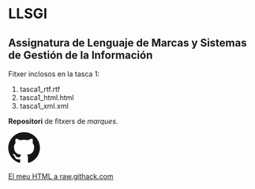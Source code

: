 # LLSGI
## Assignatura de Lenguaje de Marcas y Sistemas de Gestión de la Información

Fitxer inclosos en la tasca 1:

1. tasca1_rtf.rtf
2. tasca1_html.html
3. tasca1_xml.xml

**Repositori** de fitxers de *marques*.

![Logo Github](/GitHub-Mark-64px.png)

[El meu HTML a raw.githack.com](https://raw.githack.com/XiscoCantallops/LLSGI/master/tasca1_html.html)
